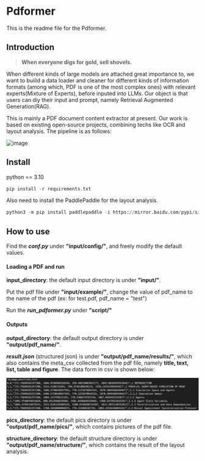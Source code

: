 # Pdformer

This is the readme file for the Pdformer.

## Introduction

> **When everyone digs for gold, sell shovels.**

When different kinds of large models are attached great importance to, we want to buiild a data loader and cleaner for different kinds of information formats (among which, PDF is one of the most complex ones) with relevant experts(Mixture of Experts), before inputed into LLMs. Our object is that users can diy their input and prompt, namely Retrieval Augmented Generation(RAG).

This is mainly a PDF document content extractor at present. Our work is based on existing open-source projects, combining techs like OCR and layout analysis. The pipeline is as follows:

![image](https://github.com/heartflow-yu/pdformer/assets/80616172/9325c663-9b0c-4519-9f08-5008d13e2cdf)
## Install

python == 3.10

```python
pip install -r requirements.txt
```

Also need to install the PaddlePaddle for the layout analysis.

```python
python3 -m pip install paddlepaddle -i https://mirror.baidu.com/pypi/simple
```

## How to use

Find the ***conf.py*** under **"input/config/"**, and freely modify the default values.

#### Loading a PDF and run

**input_directory**: the default input directory is under **"input/"**.

Put the pdf file under **"input/example/"**, change the value of pdf_name to the name of the pdf (ex: for test.pdf, pdf_name = "test")

Run the ***run_pdformer.py*** under **"script/"**

#### Outputs

**output_directory**: the default output directory is under **"output/pdf_name/"**.

***result.json*** (structured json) is under **"output/pdf_name/results/"**, which also contains the meta_csv collected from the pdf file, namely **title, text, list, table and figure**. The data form in csv is shown below:

![image-20240308022610361](./README_pics/image-20240308022610361.png)

**pics_directory**: the default pics directory is under **"output/pdf_name/pics/"**, which contains pictures of the pdf file.

**structure_directory**: the default structure directory is under **"output/pdf_name/structure/"**, which contains the result of the layout analysis.

